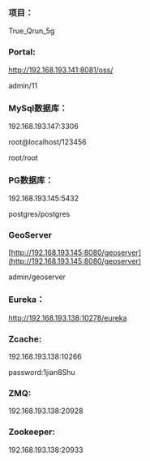 
### 项目：

True_Qrun_5g

### Portal:

http://192.168.193.141:8081/oss/    

admin/11

### MySql数据库：

192.168.193.147:3306  

root@localhost/123456  

root/root

### PG数据库：

192.168.193.145:5432  

postgres/postgres

### GeoServer

[http://192.168.193.145:8080/geoserver](http://192.168.193.145:8080/geoserver)

admin/geoserver

### Eureka：

http://192.168.193.138:10278/eureka

### Zcache: 

192.168.193.138:10266   

password:1jian8Shu

### ZMQ: 

192.168.193.138:20928

### Zookeeper: 

192.168.193.138:20933